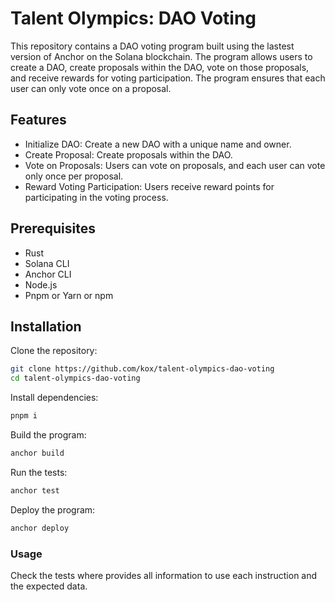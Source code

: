 # Talent Olympics: DAO Voting

This repository contains a DAO voting program built using the lastest version of Anchor on the Solana blockchain. The program allows users to create a DAO, create proposals within the DAO, vote on those proposals, and receive rewards for voting participation. The program ensures that each user can only vote once on a proposal.

## Features

- Initialize DAO: Create a new DAO with a unique name and owner.
- Create Proposal: Create proposals within the DAO.
- Vote on Proposals: Users can vote on proposals, and each user can vote only once per proposal.
- Reward Voting Participation: Users receive reward points for participating in the voting process.

## Prerequisites

- Rust
- Solana CLI
- Anchor CLI
- Node.js
- Pnpm or Yarn or npm

## Installation

Clone the repository:

```bash
git clone https://github.com/kox/talent-olympics-dao-voting
cd talent-olympics-dao-voting
```

Install dependencies:

```bash
pnpm i
```

Build the program:

```bash
anchor build
```

Run the tests:

```bash
anchor test
```

Deploy the program:

```bash
anchor deploy
```

### Usage

Check the tests where provides all information to use each instruction and the expected data.


